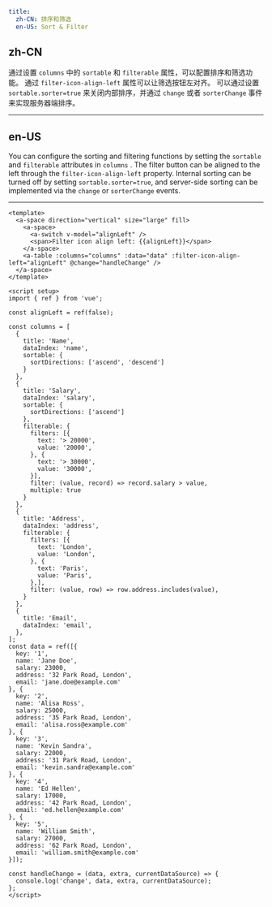 ```yaml
title:
  zh-CN: 排序和筛选
  en-US: Sort & Filter
```

## zh-CN

通过设置 `columns` 中的 `sortable` 和 `filterable` 属性，可以配置排序和筛选功能。 通过 `filter-icon-align-left` 属性可以让筛选按钮左对齐。
可以通过设置 `sortable.sorter=true` 来关闭内部排序，并通过 `change` 或者 `sorterChange` 事件来实现服务器端排序。

---

## en-US

You can configure the sorting and filtering functions by setting the `sortable` and `filterable` attributes in `columns`
. The filter button can be aligned to the left through the `filter-icon-align-left` property. Internal sorting can be
turned off by setting `sortable.sorter=true`, and server-side sorting can be implemented via the `change`
or `sorterChange` events.

---

```vue
<template>
  <a-space direction="vertical" size="large" fill>
    <a-space>
      <a-switch v-model="alignLeft" />
      <span>Filter icon align left: {{alignLeft}}</span>
    </a-space>
    <a-table :columns="columns" :data="data" :filter-icon-align-left="alignLeft" @change="handleChange" />
  </a-space>
</template>

<script setup>
import { ref } from 'vue';

const alignLeft = ref(false);

const columns = [
  {
    title: 'Name',
    dataIndex: 'name',
    sortable: {
      sortDirections: ['ascend', 'descend']
    }
  },
  {
    title: 'Salary',
    dataIndex: 'salary',
    sortable: {
      sortDirections: ['ascend']
    },
    filterable: {
      filters: [{
        text: '> 20000',
        value: '20000',
      }, {
        text: '> 30000',
        value: '30000',
      }],
      filter: (value, record) => record.salary > value,
      multiple: true
    }
  },
  {
    title: 'Address',
    dataIndex: 'address',
    filterable: {
      filters: [{
        text: 'London',
        value: 'London',
      }, {
        text: 'Paris',
        value: 'Paris',
      },],
      filter: (value, row) => row.address.includes(value),
    }
  },
  {
    title: 'Email',
    dataIndex: 'email',
  },
];
const data = ref([{
  key: '1',
  name: 'Jane Doe',
  salary: 23000,
  address: '32 Park Road, London',
  email: 'jane.doe@example.com'
}, {
  key: '2',
  name: 'Alisa Ross',
  salary: 25000,
  address: '35 Park Road, London',
  email: 'alisa.ross@example.com'
}, {
  key: '3',
  name: 'Kevin Sandra',
  salary: 22000,
  address: '31 Park Road, London',
  email: 'kevin.sandra@example.com'
}, {
  key: '4',
  name: 'Ed Hellen',
  salary: 17000,
  address: '42 Park Road, London',
  email: 'ed.hellen@example.com'
}, {
  key: '5',
  name: 'William Smith',
  salary: 27000,
  address: '62 Park Road, London',
  email: 'william.smith@example.com'
}]);

const handleChange = (data, extra, currentDataSource) => {
  console.log('change', data, extra, currentDataSource);
};
</script>
```

